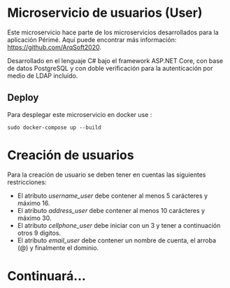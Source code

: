 # Microservicio de usuarios (User)
Este microservicio hace parte de los microservicios desarrollados para la aplicación Périmé. Aquí puede encontrar más información: https://github.com/ArqSoft2020.

Desarrollado en el lenguaje C# bajo el framework ASP.NET Core, con base de datos PostgreSQL y con doble verificación para la autenticación por medio de LDAP incluido.

## Deploy 
Para desplegar este microservicio en docker use :

```
sudo docker-compose up --build
```

# Creación de usuarios

Para la creación de usuario se deben tener en cuentas las siguientes restricciones:

- El atributo *username_user* debe contener al menos 5 carácteres y máximo 16.
- El atributo *address_user* debe contener al menos 10 carácteres y máximo 30.
- El atributo *cellphone_user* debe iniciar con un 3 y tener a continuación otros 9 dígitos.
- El atributo *email_user* debe contener un nombre de cuenta, el arroba (@) y finalmente el dominio.

# Continuará...
